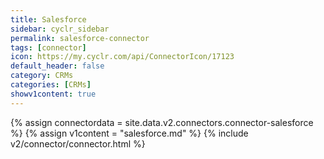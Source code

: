 ```yaml
---
title: Salesforce
sidebar: cyclr_sidebar
permalink: salesforce-connector
tags: [connector]
icon: https://my.cyclr.com/api/ConnectorIcon/17123
default_header: false
category: CRMs
categories: [CRMs]
showv1content: true
---
```

{% assign connectordata = site.data.v2.connectors.connector-salesforce %}
{% assign v1content = "salesforce.md" %}
{% include v2/connector/connector.html %}	